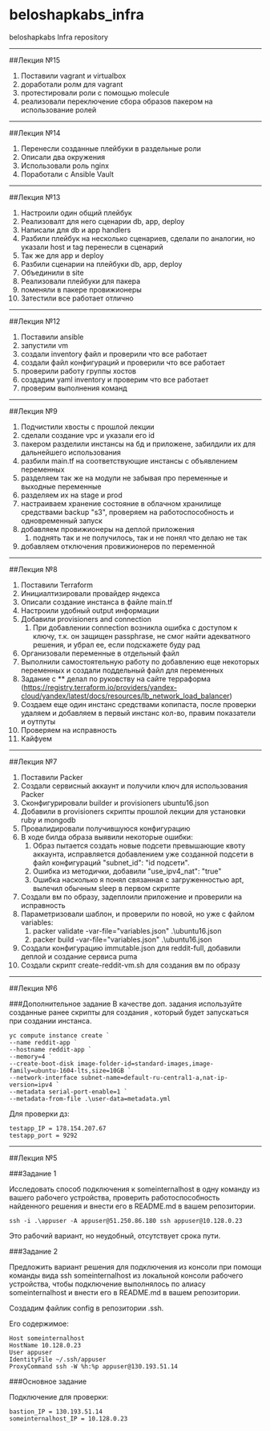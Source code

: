 # beloshapkabs_infra
beloshapkabs Infra repository

---
##Лекция №15

1. Поставили vagrant и virtualbox
2. доработали ролм для vagrant
3. протестировали роли с помощью molecule
4. реализовали переключение сбора образов пакером на использование ролей

---
##Лекция №14

1. Перенесли созданные плейбуки в раздельные роли
2. Описали два окружения
3. Использовали роль nginx
4. Поработали c Ansible Vault

---
##Лекция №13

1. Настроили один общий плейбук
2. Реализовалт для него сценарии db, app, deploy
3. Написали для db и app handlers
4. Разбили плейбук на несколько сценариев, сделали по аналогии, но указали host и tag перенесли в сценарий
5. Так же для app и deploy
6. Разбили сценарии на плейбуки db, app, deploy
7. Объединили в site
8. Реализовали плейбуки для пакера
9. поменяли в пакере провижионеры
10. Затестили все работает отлично

---
##Лекция №12

1. Поставили ansible
2. запустили vm
3. создали inventory файл и проверили что все работает
4. создали файл конфигураций и проверили что все работает
5. проверили работу группы хостов
6. создадим yaml inventory и проверим что все работает
7. проверим выполнения команд


---
##Лекция №9

1. Подчистили хвосты с прошлой лекции
2. сделали создание vpc и указали его id
3. пакером разделили инстансы на бд и приложене, забилдили их для дальнейшего использования
4. разбили main.tf на соответствующие инстансы с объявлением переменных
5. разделяем так же на модули не забывая про переменные и выходные переменные
6. разделяем их на stage и prod
7. настраиваем хранение состояние в облачном хранилище средствами backup "s3", проверяем на работоспособность и одновременный запуск
8. добавляем провижионеры на деплой приложения
   1. поднять так и не получилось, так и не понял что делаю не так
9. добавляем отключения провижионеров по переменной


---

##Лекция №8

1. Поставили Terraform
2. Инициалтизировали провайдер яндекса
3. Описали создание инстанса в файле main.tf
4. Настроили удобный output информации
5. Добавили provisioners and connection
   1. При добавлении connection возникла ошибка с доступом к ключу, т.к. он защищен passphrase, не смог найти адекватного решения, и убрал ее, если подскажете буду рад
6. Организовали переменные в отдельный файл
7. Выполнили самостоятельную работу по добавлению еще некоторых переменных и создали поддельный файл для переменных
8. Задание с ** делал по руковству на сайте терраформа (https://registry.terraform.io/providers/yandex-cloud/yandex/latest/docs/resources/lb_network_load_balancer)
9. Создаем еще один инстанс средствами копипаста, после проверки удаляем и добавляем в первый инстанс кол-во, правим показатели и оутпуты
10. Проверяем на исправность
11. Кайфуем

---

##Лекция №7

1. Поставили Packer
2. Создали сервисный аккаунт и получили ключ для использования Packer
3. Сконфигурировали builder и provisioners ubuntu16.json
4. Добавили в provisioners скрипты прошлой лекции для установки ruby и mongodb
5. Провалидировали получившуюся конфигурацию
6. В ходе билда образа выявили некоторые ошибки:
   1. Образ пытается создать новые подсети превышающие квоту аккаунта, исправляется добавлением
      уже созданной подсети в файл конфигураций "subnet_id": "id подсети".
   2. Ошибка из методички, добавили "use_ipv4_nat": "true"
   3. Ошибка насколько я понял связанная с загруженностью apt, вылечил обычным sleep в первом скрипте
7. Создали вм по образу, задеплоили приложение и проверили на исправность
8. Параметризовали шаблон, и проверили по новой, но уже с файлом variables:
   1. packer validate -var-file="variables.json" .\ubuntu16.json
   2. packer build -var-file="variables.json" .\ubuntu16.json
9. Создали конфигурацию immutable.json для reddit-full, добавили деплой и создание сервиса puma
10. Создали скрипт create-reddit-vm.sh для создания вм по образу


---

##Лекция №6

###Дополнительное задание
В качестве доп. задания используйте созданные ранее скрипты для
создания , который будет запускаться при создании инстанса.
```
yc compute instance create `
--name reddit-app `
--hostname reddit-app `
--memory=4 `
--create-boot-disk image-folder-id=standard-images,image-family=ubuntu-1604-lts,size=10GB `
--network-interface subnet-name=default-ru-central1-a,nat-ip-version=ipv4 `
--metadata serial-port-enable=1 `
--metadata-from-file .\user-data=metadata.yml
```

Для проверки дз:
```
testapp_IP = 178.154.207.67
testapp_port = 9292
```

---

##Лекция №5

###Задание 1

Исследовать способ подключения к someinternalhost в одну
команду из вашего рабочего устройства, проверить работоспособность
найденного решения и внести его в README.md в вашем репозитории.

`ssh -i .\appuser -A appuser@51.250.86.180 ssh appuser@10.128.0.23`

Это рабочий вариант, но неудобный, отсутствует срока пути.

###Задание 2

Предложить вариант решения для подключения из консоли при помощи
команды вида ssh someinternalhost из локальной консоли рабочего
устройства, чтобы подключение выполнялось по алиасу
someinternalhost и внести его в README.md в вашем репозитории.

Создадим файлик config в репозитории .ssh.

Его содержимое:
```
Host someinternalhost
HostName 10.128.0.23
User appuser
IdentityFile ~/.ssh/appuser
ProxyCommand ssh -W %h:%p appuser@130.193.51.14
```
###Основное задание

Подключение для проверки:
```
bastion_IP = 130.193.51.14
someinternalhost_IP = 10.128.0.23
```
